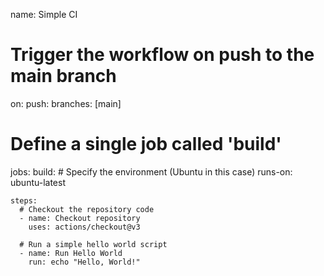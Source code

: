 name: Simple CI

# Trigger the workflow on push to the main branch
on:
  push:
    branches: [main]

# Define a single job called 'build'
jobs:
  build:
    # Specify the environment (Ubuntu in this case)
    runs-on: ubuntu-latest

    steps:
      # Checkout the repository code
      - name: Checkout repository
        uses: actions/checkout@v3
      
      # Run a simple hello world script
      - name: Run Hello World
        run: echo "Hello, World!"
